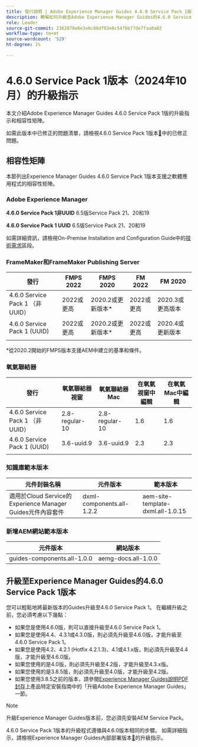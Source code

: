 ```yaml
---
title: 發行說明 | Adobe Experience Manager Guides 4.6.0 Service Pack 1版本的升級指示
description: 瞭解如何升級至Adobe Experience Manager Guides的4.6.0 Service Pack 1版本
role: Leader
source-git-commit: 2362870e0e3e6c08df03e8c547bb77de7faa0a02
workflow-type: tm+mt
source-wordcount: '529'
ht-degree: 1%

---
```


# 4.6.0 Service Pack 1版本（2024年10月）的升級指示

本文介紹Adobe Experience Manager Guides 4.6.0 Service Pack 1版的升級指示和相容性矩陣。

如需此版本中已修正的問題清單，請檢視4.6.0 Service Pack 1版本[&#128279;](fixed-issues-4-6-0-sp1.md)中的已修正問題。

## 相容性矩陣

本節列出Experience Manager Guides 4.6.0 Service Pack 1版本支援之軟體應用程式的相容性矩陣。

### Adobe Experience Manager

**4.6.0 Service Pack 1非UUID**
6.5版Service Pack 21、20和19

**4.6.0 Service Pack 1 UUID**
6.5版Service Pack 21、20和19

如需詳細資訊，請檢視On-Premise Installation and Configuration Guide中的[技術需求](../install-guide/download-install-technical-requirements.md)區段。

### FrameMaker和FrameMaker Publishing Server

| 發行 | FMPS 2022 | FMPS 2020 | FM 2022 | FM 2020 |
| --- | --- | --- | --- | --- |
| 4.6.0 Service Pack 1 （非UUID） | 2022或更高 | 2020.2或更新版本* | 2022或更高 | 2020.3或更高版本 |
| 4.6.0 Service Pack 1 (UUID) | 2022或更高 | 2020.2或更新版本* | 2022或更高 | 2020.4或更新版本 |
| | | | |

*從2020.2開始的FMPS版本支援AEM中建立的基準和條件。

### 氧氣聯結器

| 發行 | 氧氣聯結器視窗 | 氧氣聯結器Mac | 在氧氣視窗中編輯 | 在氧氣Mac中編輯 |
| --- | --- | --- |--- |--- |
| 4.6.0 Service Pack 1 （非UUID） | 2.8-regular-10 | 2.8-regular-10 | 1.6 | 1.6 |
| 4.6.0 Service Pack 1 (UUID) | 3.6-uuid.9 | 3.6-uuid.9 | 2.3 | 2.3 |
|  |  |   |

### 知識庫範本版本

| 元件封裝名稱 | 元件版本 | 範本版本 |
|---|---|---|
| 適用於Cloud Service的Experience Manager Guides元件內容套件 | dxml-components.all-1.2.2 | aem-site-template-dxml.all-1.0.15 |

### 新增AEM網站範本版本

| 元件版本 | 網站版本 |
|---|---|
| guides-components.all-1.0.0 | aemg-docs.all-1.0.0 |

## 升級至Experience Manager Guides的4.6.0 Service Pack 1版本

您可以輕鬆地將最新版本的Guides升級至4.6.0 Service Pack 1。 在繼續升級之前，您必須考慮以下幾點：

- 如果您是使用4.6.0版，則可以直接升級至4.6.0 Service Pack 1。
- 如果您是使用4.4、4.3.1或4.3.0版，則必須先升級至4.6.0版，才能升級至4.6.0 Service Pack 1。
- 如果您是使用4.2、4.2.1 (Hotfix 4.2.1.3)、4.1或4.1.x版，則必須先升級至4.4版，才能升級至4.6.0版。
- 如果您使用的是4.0版，則必須先升級至4.2版，才能升級至4.3.x版。
- 如果您使用的是3.8.5版，則必須先升級至4.0版，才能升級至4.2版。
- 如果您使用3.8.5之前的版本，請參閱[Experience Manager Guides說明PDF封存](https://helpx.adobe.com/tw/xml-documentation-for-experience-manager/archive.html)上產品特定安裝指南中的「升級Adobe Experience Manager Guides」一節。

>[!NOTE]
>
>升級Experience Manager Guides版本前，您必須先安裝AEM Service Pack。

4.6.0 Service Pack 1版本的升級程式遵循與4.6.0版本相同的步驟。 如需詳細指示，請檢視Experience Manager Guides內部部署版本[&#128279;](../install-guide/upgrade-xml-documentation.md)的升級指示。

